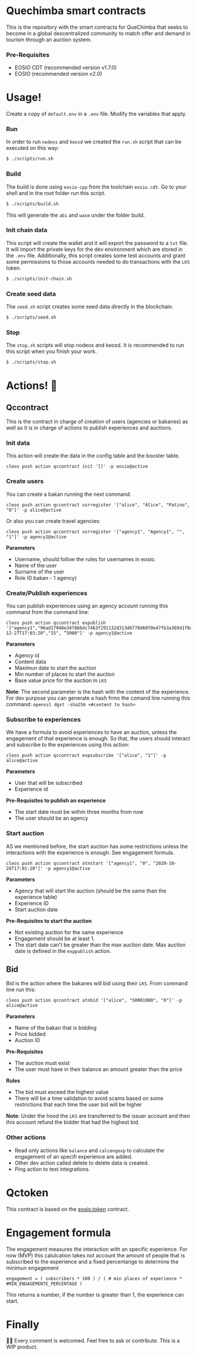# Quechimba smart contracts

This is the repository with the smart contracts for QueChimba that seeks to become in a global descentralized community to match offer and demand in tourism through an auction system.

### Pre-Requisites

- EOSIO CDT (recommended version v1.7.0)
- EOSIO (recommended version v2.0)

# Usage!

Create a copy of `default.env` in a `.env` file. Modify the variables that apply.

### Run
In order to run `nodeos` and `keosd` we created the `run.sh` script that can be executed on this way:
```sh
$ ./scripts/run.sh
```

### Build

The build is done using `eosio-cpp` from the toolchain `eosio.cdt`. Go to your shell and in the root folder run this script.

```sh
$ ./scripts/build.sh
```

This will generate the `abi` and `wasm` under the folder build.

### Init chain data
This script will create the wallet and it will export the password to a `txt` file. It will import the private keys for the dev environment which are stored in the `.env` file. Additionally, this script creates some test accounts and grant some permissions to those accounts needed to do transactions with the `LKS` token.

```sh
$ ./scripts/init-chain.sh
```

### Create seed data
The `seed.sh` script creates some seed data directly in the blockchain.
```sh
$ ./scripts/seed.sh
```

### Stop
The `stop.sh` scripts will stop nodeos and keosd. It is recommended to run this script when you finish your work.
```sh
$ ./scripts/stop.sh
```

# Actions! 🧐
## Qccontract
This is the contract in charge of creation of users (agencies or bakanes) as well as it is in charge of actions to publish experiences and auctions.

### Init data
This action will create the data in the config table and the booster table.
```
cleos push action qccontract init '[]' -p eosio@active
```

### Create users
You can create a bakan running the next command:
```
cleos push action qccontract usrregister '["alice", "Alice", "Patino", "0"]' -p alice@active
```

Or also you can create travel agencies:
```
cleos push action qccontract usrregister '["agency1", "Agency1", "", "1"]' -p agency1@active
```

**Parameters**
- Username, should follow the rules for usernames in eosio.
- Name of the user
- Surname of the user
- Role (0 bakan - 1 agency)

### Create/Publish experiences
You can publish experiences using an agency account running this command from the command line:
```
cleos push action qccontract expublish '["agency1","96ad17940e347866dc7463f291132d313d6778d60f0e47fb3a369d1f0a743c9d","2020-12-27T17:03:20","15", “5000"]' -p agency1@active
```

**Parameters**
- Agency id 
- Content data 
- Maximun date to start the auction 
- Min number of places to start the auction
- Base value price for the auction in `LKS`

**Note**: The second parameter is the hash with the content of the experience. For dev purpose you can generate a hash frmo the comand line running this command:
```openssl dgst -sha256 <#content to hash>```

### Subscribe to experiences
We have a formula to avoid experiences to have an auction, unless the engagement of that experience is enough. So that, the users should interact and subscribe to the experiences using this action:
```
cleos push action qccontract expsubscribe '["alice", "1"]' -p alice@active
```

**Parameters**
- User that will be subscribed
- Experience id

**Pre-Requisites to publish an experience**
- The start date must be within three months from now
- The user should be an agency

### Start auction
AS we mentioned before, the start auction has some restrictions unless the interactions with the experience is enough. See engagement formula.

```
cleos push action qccontract atnstart '["agency1", "0", "2020-10-28T17:01:20"]' -p agency1@active
```

**Parameters**
- Agency that will start the auction (should be the same than the experience table)
- Experience ID
- Start auction date

**Pre-Requisites to start the auction**
- Not existing auction for the same experience
- Engagement should be at least 1.
- The start date can't be greater than the max auction date. Max auction date is defined in the `exppublish` action.

## Bid

Bid is the action where the bakanes will bid using their `LKS`. From command line run this:

```
cleos push action qccontract atnbid '["alice", "50001000", "0"]' -p alice@active
```

**Parameters**
- Name of the bakan that is bidding
- Price bidded
- Auction ID

**Pre-Requisites**
- The auction must exist
- The user must have in their balance an amount greater than the price

**Rules**
- The bid must exceed the highest value
- There will be a time validation to avoid scams based on some restrictions that each time the user bid will be higher

**Note**: Under the hood the `LKS` are transferred to the issuer account and then this account refund the bidder that had the highest bid.

### Other actions
- Read only actions like `balance` and `calcengexp` to calculate the engagement of an specifi experience are added.
- Other dev action called delete to delete data is created.
- Ping action to test integrations.

# Qctoken

This contract is based on the [eosio.token](https://developers.eos.io/manuals/eosio.contracts/latest/action-reference/eosio.token/index) contract.

# Engagement formula
The engagement measures the interaction with an specific experience. For now (MVP) this calulcation takes not account the amount of people that is subscribed to the experience and a fixed percentange to determine the minimun engagement

```
engagement = ( subscribers * 100 ) / ( # min places of experience * #MIN_ENGAGEMENTE_PERCENTAGE )
```
This returns a number, if the number is greater than 1, the experience can start.

# Finally
💪🏻 Every comment is welcomed. Feel free to ask or contribute. This is a WIP product.

